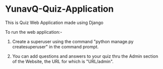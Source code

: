 # YunavQ-Quiz-Application
This is Quiz Web Application made using Django

To run the web application:-

1. Create a superuser using the command "python manage.py createsuperuser" in the command prompt.

2. You can add questions and answers to your quiz thru the Admin section of the Website, the URL for which is "URL/admin".
